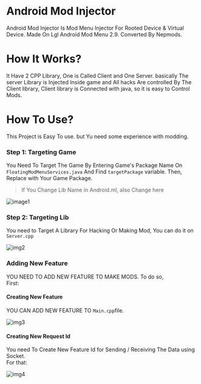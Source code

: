 <h1>
  Android Mod Injector
</h1>
<p>
Android Mod Injector Is Mod Menu Injector For Rooted Device & Virtual Device. Made On Lgl Android Mod Menu 2.9. Converted By Nepmods.
  </p>


<H1> How It Works? </h1>
<p> It Have 2 CPP Library, One is Called Client and One Server. basically The server Library is Injected Inside game and All hacks Are controlled By The Client library, Client library is Connected with java, so it is easy to Control Mods.</p>



<H1> How To Use? </h1>
<P>
This Project is Easy To use. but Yu need some experience with modding.
</P>
<H3> Step 1: Targeting Game </h3>
You Need To Target The Game By Entering Game's Package Name On 
<Code>FloatingModMenuServices.java</code>
 And Find <code>targetPackage</code> variable. Then, Replace with Your Game Package.

>If You Change Lib Name in Android.ml, also Change here

![image1](https://i.ibb.co/fX3xWqG/Screenshot-20220721-191944.png)


<H3> Step 2: Targeting Lib </h3>
You need to Target A Library For Hacking Or Making Mod, You can do it on <code>Server.cpp</code>


![img2](https://i.ibb.co/8NXSW43/Screenshot-20220721-192853.png)


<H3>Adding New Feature</h3>
YOU NEED TO ADD NEW FEATURE TO MAKE MODS. 
To do so, <br>
First:
<H4> Creating New Feature</h4>
YOU CAN ADD NEW FEATURE TO <code>Main.cpp</code>file.


![img3](https://i.postimg.cc/0y5TfJqY/Screenshot-20220721-194316.png)

<H4>Creating New Request Id</h4>
You need To Create New Feature Id for Sending / Receiving The Data using Socket.
<Br>For that:

![img4](https://pasteboard.co/gD4k4bLyw9fb.png)
